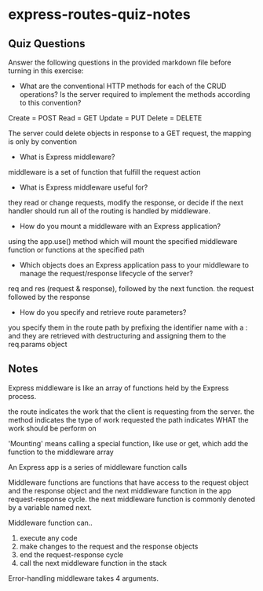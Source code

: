 # express-routes-quiz-notes

## Quiz Questions

Answer the following questions in the provided markdown file before turning in this exercise:

- What are the conventional HTTP methods for each of the CRUD operations? Is the server required to implement the methods according to this convention?

Create = POST
Read = GET
Update = PUT
Delete = DELETE

The server could delete objects in response to a GET request, the mapping is only by convention

- What is Express middleware?

middleware is a set of function that fulfill the request action

- What is Express middleware useful for?

they read or change requests, modify the response, or decide if the next handler should run
all of the routing is handled by middleware.

- How do you mount a middleware with an Express application?

using the app.use() method which will mount the specified middleware function or functions at the specified path

- Which objects does an Express application pass to your middleware to manage the request/response lifecycle of the server?

req and res (request & response), followed by the next function. the request followed by the response

- How do you specify and retrieve route parameters?

you specify them in the route path by prefixing the identifier name with a :
and they are retrieved with destructuring and assigning them to the req.params object

## Notes

Express middleware is like an array of functions held by the Express process.

the route indicates the work that the client is requesting from the server.
the method indicates the type of work requested
the path indicates WHAT the work should be perform on

'Mounting' means calling a special function, like use or get, which add the function to the middleware array

An Express app is a series of middleware function calls

Middleware functions are functions that have access to the request object and the response object and the next middleware function in the app request-response cycle. the next middleware function is commonly denoted by a variable named next.

Middleware function can..

1. execute any code
2. make changes to the request and the response objects
3. end the request-response cycle
4. call the next middleware function in the stack

Error-handling middleware takes 4 arguments.
